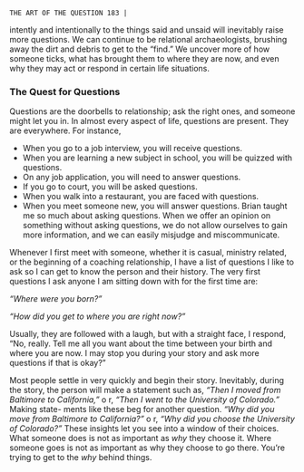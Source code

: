 ```
THE ART OF THE QUESTION 183 |
```
intently and intentionally to the things said and unsaid will inevitably raise more
questions. We can continue to be relational archaeologists, brushing away the
dirt and debris to get to the “find.” We uncover more of how someone ticks,
what has brought them to where they are now, and even why they may act or
respond in certain life situations.

### The Quest for Questions

Questions are the doorbells to relationship; ask the right ones, and someone
might let you in. In almost every aspect of life, questions are present. They are
everywhere. For instance,

- When you go to a job interview, you will receive questions.
- When you are learning a new subject in school, you will be quizzed
with questions.
- On any job application, you will need to answer questions.
- If you go to court, you will be asked questions.
- When you walk into a restaurant, you are faced with questions.
- When you meet someone new, you will answer questions.
Brian taught me so much about asking questions. When we offer an opinion
on something without asking questions, we do not allow ourselves to gain more
information, and we can easily misjudge and miscommunicate.

Whenever I first meet with someone, whether it is casual, ministry related,
or the beginning of a coaching relationship, I have a list of questions I like to ask
so I can get to know the person and their history. The very first questions I ask
anyone I am sitting down with for the first time are:

_“Where were you born?”_

_“How did you get to where you are right now?”_

Usually, they are followed with a laugh, but with a straight face, I respond,
“No, really. Tell me all you want about the time between your birth and where
you are now. I may stop you during your story and ask more questions if that
is okay?”

Most people settle in very quickly and begin their story. Inevitably, during the
story, the person will make a statement such as, _“Then I moved from Baltimore
to California,”_ o r, _“Then I went to the University of Colorado.”_ Making state-
ments like these beg for another question. _“Why did you move from Baltimore
to California?”_ o r, _“Why did you choose the University of Colorado?”_ These
insights let you see into a window of their choices. What someone does is not
as important as _why_ they choose it. Where someone goes is not as important as
why they choose to go there. You’re trying to get to the _why_ behind things.